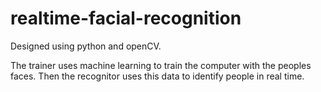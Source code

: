 # realtime-facial-recognition

Designed using python and openCV.

The trainer uses machine learning to train the computer with the peoples faces. Then the recognitor uses this data to identify people in real time.

